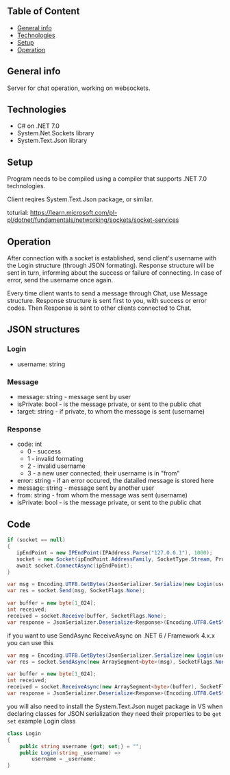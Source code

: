## Table of Content
- [General info](#general-info)
- [Technologies](#technologies)
- [Setup](#setup)
- [Operation](#operation)
## General info
Server for chat operation, working on websockets.
## Technologies
 - C# on .NET 7.0
 - System.Net.Sockets library
 - System.Text.Json library
## Setup
Program needs to be compiled using a compiler that supports .NET 7.0 technologies. 

Client reqires System.Text.Json package, or similar.

toturial: https://learn.microsoft.com/pl-pl/dotnet/fundamentals/networking/sockets/socket-services
## Operation
After connection with a socket is established, send client's username with the Login structure (through JSON formating). Response structure will be sent in turn, informing about the success or failure of connecting. In case of error, send the username once again.

Every time client wants to send a message through Chat, use Message structure. Response structure is sent first to you, with success or error codes. Then Response is sent to other clients connected to Chat.
## JSON structures
### Login
 - username: string
### Message
 - message: string - message sent by user
 - isPrivate: bool - is the message private, or sent to the public chat
 - target: string - if private, to whom the message is sent (username)
### Response
 - code: int
    - 0 - success
    - 1 - invalid formating
    - 2 - invalid username
    - 3 - a new user connected; their username is in "from"
 - error: string - if an error occured, the datailed message is stored here
 - message: string - message sent by another user
 - from: string - from whom the message was sent (username)
 - isPrivate: bool - is the message private, or sent to the public chat
 
 ## Code
 ```cs
if (socket == null)
{
    ipEndPoint = new IPEndPoint(IPAddress.Parse("127.0.0.1"), 1000);
	socket = new Socket(ipEndPoint.AddressFamily, SocketType.Stream, ProtocolType.Tcp);
	await socket.ConnectAsync(ipEndPoint);
}

var msg = Encoding.UTF8.GetBytes(JsonSerializer.Serialize(new Login(usernameInput.Text.Trim())));
var res = socket.Send(msg, SocketFlags.None);

var buffer = new byte[1_024];
int received;
received = socket.Receive(buffer, SocketFlags.None);
var response = JsonSerializer.Deserialize<Response>(Encoding.UTF8.GetString(buffer, 0, received));
```
if you want to use SendAsync ReceiveAsync on .NET 6 / Framework 4.x.x you can use this
```cs
var msg = Encoding.UTF8.GetBytes(JsonSerializer.Serialize(new Login(usernameInput.Text.Trim())));
var res = socket.SendAsync(new ArraySegment<byte>(msg), SocketFlags.None);

var buffer = new byte[1_024];
int received;
received = socket.ReceiveAsync(new ArraySegment<byte>(buffer), SocketFlags.None);
var response = JsonSerializer.Deserialize<Response>(Encoding.UTF8.GetString(buffer, 0, received));
```

you will also need to install the System.Text.Json nuget package in VS
when declaring classes for JSON serialization they need their properties to be `get set`
example Login class
```cs
class Login
{
    public string username {get; set;} = "";
    public Login(string _username) => 
        username = _username;
}
```